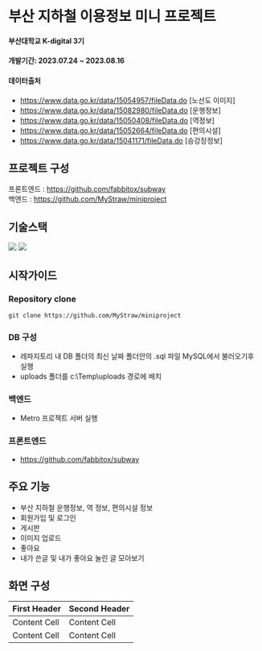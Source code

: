 # 부산 지하철 이용정보 미니 프로젝트
#### 부산대학교 K-digital 3기  
#### 개발기간: 2023.07.24 ~ 2023.08.16
#### 데이터출처  
- https://www.data.go.kr/data/15054957/fileData.do [노선도 이미지]  
- https://www.data.go.kr/data/15082980/fileData.do [운행정보]
- https://www.data.go.kr/data/15050408/fileData.do [역정보]
- https://www.data.go.kr/data/15052664/fileData.do [편의시설]
- https://www.data.go.kr/data/15041171/fileData.do [승강장정보]


## 프로젝트 구성
프론트엔드 : https://github.com/fabbitox/subway  
백엔드 : https://github.com/MyStraw/miniproject

## 기술스택
<img src="https://img.shields.io/badge/springboot-6DB33F?style=for-the-badge&logo=springboot&logoColor=white"> <img src="https://img.shields.io/badge/mysql-4479A1?style=for-the-badge&logo=mysql&logoColor=white">

## 시작가이드
### Repository clone
~~~
git clone https://github.com/MyStraw/miniproject
~~~
### DB 구성
- 레파지토리 내 DB 폴더의 최신 날짜 폴더안의 .sql 파일 MySQL에서 불러오기후 실행
- uploads 폴더를 c:\Temp\uploads 경로에 배치  

### 백엔드
- Metro 프로젝트 서버 실행

### 프론트엔드
- https://github.com/fabbitox/subway  

## 주요 기능
- 부산 지하철 운행정보, 역 정보, 편의시설 정보  
- 회원가입 및 로그인  
- 게시판
- 이미지 업로드  
- 좋아요  
- 내가 쓴글 및 내가 좋아요 눌린 글 모아보기  

## 화면 구성  
| First Header | Second Header |
| ------------ | ------------- |
| Content Cell | Content Cell  |
| Content Cell | Content Cell  |
